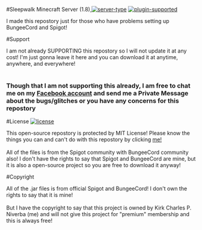 #Sleepwalk Minecraft Server (1.8)<a href="https://www.spigotmc.org/wiki/bungeecord/">     [![server-type](https://img.shields.io/badge/Server-BungeeCord-yellow.svg)]()</a>     <a href="https://www.spigotmc.org/wiki/spigot">     [![plugin-supported](https://img.shields.io/badge/Plugins-Spigot-yellow.svg)]()</a> 

I made this repostory just for those who have problems setting up BungeeCord and Spigot!

#Support

I am not already SUPPORTING this repostory so I will not update it at any cost! I'm just gonna leave it here and you can download it at anytime, anywhere, and everywhere! <br/><br/> <h3> Though that I am not supporting this already, I am free to chat me on my <a href="https://facebook.com/kirk.niverba.9"> Facebook account</a> and send me a Private Message about the bugs/glitches or you have any concerns for this repostory </h3>

#License <a href="https://en.wikipedia.org/wiki/MIT_License">[![license](https://img.shields.io/github/license/mashape/apistatus.svg?maxAge=2592000)]()</a>

This open-source repostory is protected by MIT License! Please know the things you can and can't do with this repostory by clicking <a href="https://en.wikipedia.org/wiki/MIT_License"> me! </a>
<br/><br/> All of the files is from the Spigot community with BungeeCord community also! I don't have the rights to say that Spigot and BungeeCord are mine, but it is also a open-source project so you are free to download it anyway!

#Copyright

All of the .jar files is from official Spigot and BungeeCord! I don't own the rights to say that it is mine!<br/><br/>But I have the copyright to say that this project is owned by Kirk Charles P. Niverba (me) and will not give this project for "premium" membership and this is always free!
